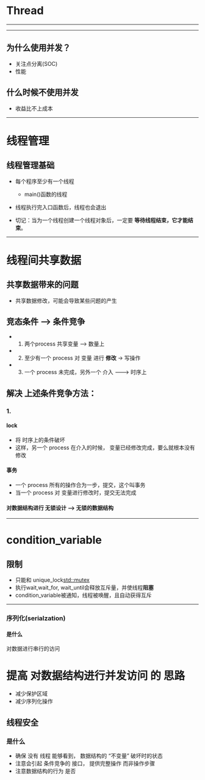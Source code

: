 # Thread
---
---
## 为什么使用并发？
* 关注点分离(SOC)
* 性能

## 什么时候不使用并发
* 收益比不上成本


---
# 线程管理
## 线程管理基础
* 每个程序至少有一个线程
  * main()函数的线程


* 线程执行完入口函数后，线程也会退出

* 切记：当为一个线程创建一个线程对象后，一定要 **等待线程结束，它才能结束**。

---
# 线程间共享数据

## 共享数据带来的问题
* 共享数据修改，可能会导致某些问题的产生

## 竞态条件 --> 条件竞争
* 1. 两个process 共享变量       --> 数量上
* 2. 至少有一个 process 对 变量 进行 **修改** -> 写操作
* 3. 一个 process 未完成，另外一个 介入    ---> 时序上

## 解决 上述条件竞争方法：
### 1.
#### lock
* 将 时序上的条件破坏
* 这样，另一个 process 在介入的时候， 变量已经修改完成，要么就根本没有修改

#### 事务
* 一个 process 所有的操作合为一步，提交，这个叫事务
*  当一个 process 对 变量进行修改时，提交无法完成

#### 对数据结构进行 无锁设计 --> 无锁的数据结构

---
# condition_variable
## 限制
* 只能和 unique_lock<std::mutex>
* 执行wait,wait_for, wait_until会释放互斥量，并使线程**阻塞**
* condition_variable被通知，线程被唤醒，且自动获得互斥

---
### 序列化(serialzation)
#### 是什么
对数据进行串行的访问

# 提高 对数据结构进行并发访问 的 思路
* 减少保护区域
* 减少序列化操作

## 线程安全
### 是什么
* 确保 没有 线程 能够看到， 数据结构的 “不变量” 破坏时的状态
* 注意会引起 条件竞争的 接口， 提供完整操作 而非操作步骤
* 注意数据结构的行为 是否
